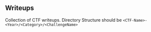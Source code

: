 Writeups
--------

Collection of CTF writeups.
Directory Structure should be `<CTF-Name>-<Year>/<Category>/<ChallengeName>`
